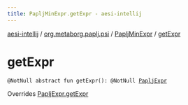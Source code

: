 ```yaml
---
title: PapljMinExpr.getExpr - aesi-intellij
---
```


[aesi-intellij](../../index.html) / [org.metaborg.paplj.psi](../index.html) / [PapljMinExpr](index.html) / [getExpr](.)

# getExpr

`@NotNull abstract fun getExpr(): @NotNull `[`PapljExpr`](../-paplj-expr/index.html)

Overrides [PapljExpr.getExpr](../-paplj-expr/get-expr.html)

